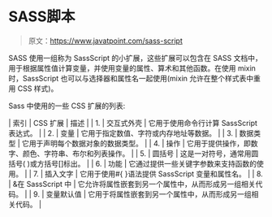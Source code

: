 # SASS脚本

> 原文：<https://www.javatpoint.com/sass-script>

SASS 使用一组称为 SassScript 的小扩展，这些扩展可以包含在 SASS 文档中，用于根据属性值计算变量，并使用变量的属性、算术和其他函数。在使用 mixin 时，SassScript 也可以与选择器和属性名一起使用(mixin 允许在整个样式表中重用 CSS 样式)。

Sass 中使用的一些 CSS 扩展的列表:

| 索引 | CSS 扩展 | 描述 |
| 1. | 交互式外壳 | 它用于使用命令行计算 SassScript 表达式。 |
| 2. | 变量 | 它用于指定数值、字符或内存地址等数据。 |
| 3. | 数据类型 | 它用于声明每个数据对象的数据类型。 |
| 4. | 操作 | 它用于提供操作，即数字、颜色、字符串、布尔和列表操作。 |
| 5. | 圆括号 | 这是一对符号，通常用圆括号( )或方括号[]标出。 |
| 6. | 功能 | 它通过提供一些关键字参数来支持函数的使用。 |
| 7. | 插入文字 | 它用于使用#{ }语法提供 SassScript 变量和属性名。 |
| 8. | &在 SassScript 中 | 它允许将属性嵌套到另一个属性中，从而形成另一组相关代码。 |
| 9. | 变量默认值 | 它用于将属性嵌套到另一个属性中，从而形成另一组相关代码。 |